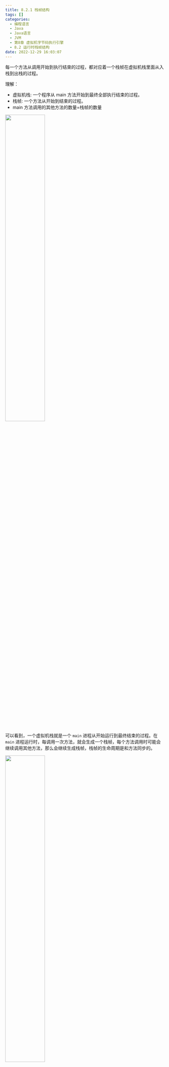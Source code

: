 ```yaml
---
title: 8.2.1 栈帧结构
tags: []
categories:
  - 编程语言
  - Java
  - Java语言
  - JVM
  - 第8章 虚拟机字节码执行引擎
  - 8.2 运行时栈帧结构
date: 2022-12-29 16:03:07
---
```


每一个方法从调用开始到执行结束的过程，都对应着一个栈帧在虚拟机栈里面从入栈到出栈的过程。

理解：

- 虚拟机栈: 一个程序从 main 方法开始到最终全部执行结束的过程。
- 栈帧: 一个方法从开始到结束的过程。
- main 方法调用的其他方法的数量=栈帧的数量

<img src=" https://coachhe-1305181419.cos.ap-guangzhou.myqcloud.com/Redis/20221206104617.png" width = "50%" />

可以看到，一个虚拟机栈就是一个 `main` 进程从开始运行到最终结束的过程。在 `main` 进程运行时，每调用一次方法，就会生成一个栈帧，每个方法调用时可能会继续调用其他方法，那么会继续生成栈帧，栈帧的生命周期是和方法同步的。

<img src=" https://coachhe-1305181419.cos.ap-guangzhou.myqcloud.com/Redis/20221216120007.png" width = "50%" />

可以看到，栈帧由以下部分组成:

- 局部变量表 [[8.2.2 局部变量表]]
- 操作数栈 [[8.2.4 操作数栈]]
- 动态连接 (指向运行时常量池的方法引用) [[8.2.3 动态连接]]
- 方法返回地址 [[8.2.5 方法返回地址]]
- 额外的附加信息
